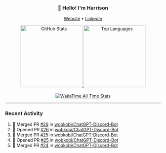 <h3 align="center">👋 Hello! I'm Harrison</h3>

<p align="center">
  <a href="https://www.harrisonraynes.com/" target="_blank">Website</a> •
  <a href="https://www.linkedin.com/in/harrisonraynes/" target="_blank">LinkedIn</a>

<!-- Stats Cards -->
<div align="center">
  <!-- GitHub Stats Card -->
  <a href="https://github.com/wobkobi" target="_blank">
    <img height="200" src="https://github-readme-stats-wobkobis-projects.vercel.app/api?username=wobkobi&show_icons=true&theme=monokai-pro-spectrum" alt="GitHub Stats" />
  </a>
  <!-- Top Languages Card -->
  <a href="https://github.com/wobkobi" target="_blank">
    <img height="200" src="https://github-readme-stats-wobkobis-projects.vercel.app/api/top-langs/?username=wobkobi&layout=compact&langs_count=10&theme=monokai-pro-spectrum" alt="Top Languages" />
  </a>
  <br><br>
  <!-- WakaTime All Time Stats Card -->
  <a href="https://github.com/wobkobi" target="_blank">
    <img src="https://github-readme-stats-wobkobis-projects.vercel.app/api/wakatime?username=wobkobi&layout=compact&show_icons=true&custom_title=All%20Time%20Stats%20(WakaTime)&theme=monokai-pro-spectrum&hide=Other&langs_count=24" alt="WakaTime All Time Stats" />
  </a>
</div>

<hr />

### Recent Activity

<!--START_SECTION:activity-->
1. 🎉 Merged PR [#26](https://github.com/wobkobi/ChatGPT-Discord-Bot/pull/26) in [wobkobi/ChatGPT-Discord-Bot](https://github.com/wobkobi/ChatGPT-Discord-Bot)
2. 💪 Opened PR [#26](https://github.com/wobkobi/ChatGPT-Discord-Bot/pull/26) in [wobkobi/ChatGPT-Discord-Bot](https://github.com/wobkobi/ChatGPT-Discord-Bot)
3. 🎉 Merged PR [#25](https://github.com/wobkobi/ChatGPT-Discord-Bot/pull/25) in [wobkobi/ChatGPT-Discord-Bot](https://github.com/wobkobi/ChatGPT-Discord-Bot)
4. 💪 Opened PR [#25](https://github.com/wobkobi/ChatGPT-Discord-Bot/pull/25) in [wobkobi/ChatGPT-Discord-Bot](https://github.com/wobkobi/ChatGPT-Discord-Bot)
5. 🎉 Merged PR [#24](https://github.com/wobkobi/ChatGPT-Discord-Bot/pull/24) in [wobkobi/ChatGPT-Discord-Bot](https://github.com/wobkobi/ChatGPT-Discord-Bot)
<!--END_SECTION:activity-->

